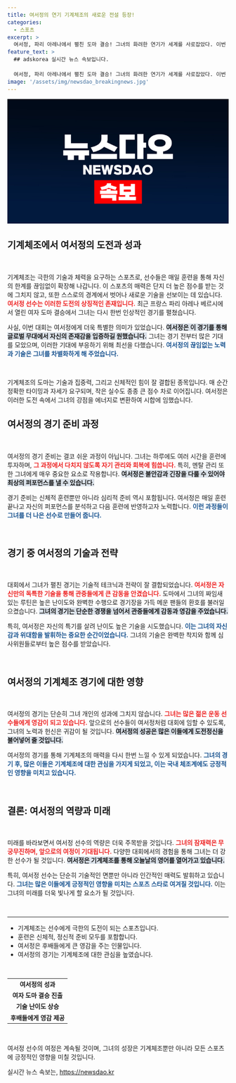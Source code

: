 ```yaml
---
title: 여서정의 연기 기계체조의 새로운 전설 등장!
categories:
  - 스포츠
excerpt: >
  여서정, 파리 아레나에서 펼친 도마 결승! 그녀의 화려한 연기가 세계를 사로잡았다. 이번 경기는 어떤 역사를 썼을까? 클릭해 확인해 보세요!
feature_text: >
  ## adskorea 실시간 뉴스 속보입니다.

  여서정, 파리 아레나에서 펼친 도마 결승! 그녀의 화려한 연기가 세계를 사로잡았다. 이번 경기는 어떤 역사를 썼을까? 클릭해 확인해 보세요!
image: '/assets/img/newsdao_breakingnews.jpg'
---
```


<p><img src="/assets/img/newsdao_breakingnews.jpg" alt="adskorea 속보" /></p>

<h2 data-ke-size="size26">기계체조에서 여서정의 도전과 성과</h2>

<p data-ke-size="size16">&nbsp;</p>

<p>기계체조는 극한의 기술과 체력을 요구하는 스포츠로, 선수들은 매일 훈련을 통해 자신의 한계를 끊임없이 확장해 나갑니다. 이 스포츠의 매력은 단지 더 높은 점수를 받는 것에 그치지 않고, 또한 스스로의 경계에서 벗어나 새로운 기술을 선보이는 데 있습니다. <b><span style="color: #ee2323;">여서정 선수는 이러한 도전의 상징적인 존재입니다.</span></b> 최근 프랑스 파리 아레나 베르시에서 열린 여자 도마 결승에서 그녀는 다시 한번 인상적인 경기를 펼쳤습니다.</p>

<p>사실, 이번 대회는 여서정에게 더욱 특별한 의미가 있었습니다. <b><span style="background-color: #21538527;">여서정은 이 경기를 통해 글로벌 무대에서 자신의 존재감을 입증하길 원했습니다.</span></b> 그녀는 경기 전부터 많은 기대를 모았으며, 이러한 기대에 부응하기 위해 최선을 다했습니다. <b><span style="color: #1a5490;">여서정의 끊임없는 노력과 기술은 그녀를 차별화하게 해 주었습니다.</span></b> </p>

<p data-ke-size="size16">&nbsp;</p>

<p>기계체조의 도마는 기술과 집중력, 그리고 신체적인 힘이 잘 결합된 종목입니다. 매 순간 정확한 타이밍과 자세가 요구되며, 작은 실수도 종종 큰 점수 차로 이어집니다. 여서정은 이러한 도전 속에서 그녀의 강점을 에너지로 변환하여 시합에 임했습니다. </p>

<h2 data-ke-size="size26">여서정의 경기 준비 과정</h2>

<p data-ke-size="size16">&nbsp;</p>

<p>여서정의 경기 준비는 결코 쉬운 과정이 아닙니다. 그녀는 하루에도 여러 시간을 훈련에 투자하며, <b><span style="color: #ee2323;">그 과정에서 다치지 않도록 자기 관리와 회복에 힘씁니다.</span></b> 특히, 멘탈 관리 또한 그녀에게 매우 중요한 요소로 작용합니다. <b><span style="background-color: #21538527;">여서정은 불안감과 긴장을 다룰 수 있어야 최상의 퍼포먼스를 낼 수 있습니다.</span></b> </p>

<p>경기 준비는 신체적 훈련뿐만 아니라 심리적 준비 역시 포함됩니다. 여서정은 매일 훈련 끝나고 자신의 퍼포먼스를 분석하고 다음 훈련에 반영하고자 노력합니다. <b><span style="color: #1a5490;">이런 과정들이 그녀를 더 나은 선수로 만들어 줍니다.</span></b> </p>

<p data-ke-size="size16">&nbsp;</p>

<h2 data-ke-size="size26">경기 중 여서정의 기술과 전략</h2>

<p data-ke-size="size16">&nbsp;</p>

<p>대회에서 그녀가 펼친 경기는 기술적 테크닉과 전략이 잘 결합되었습니다. <b><span style="color: #ee2323;">여서정은 자신만의 독특한 기술을 통해 관중들에게 큰 감동을 안겼습니다.</span></b> 도마에서 그녀의 짜임새 있는 루틴은 높은 난이도와 완벽한 수행으로 경기장을 가득 메운 팬들의 환호를 불러일으켰습니다. <b><span style="background-color: #21538527;">그녀의 경기는 단순한 경쟁을 넘어서 관중들에게 감동과 영감을 주었습니다.</span></b></p>

<p>특히, 여서정은 자신의 특기를 살려 난이도 높은 기술을 시도했습니다. <b><span style="color: #1a5490;">이는 그녀의 자신감과 위대함을 발휘하는 중요한 순간이었습니다.</span></b> 그녀의 기술은 완벽한 착지와 함께 심사위원들로부터 높은 점수를 받았습니다. </p>

<p data-ke-size="size16">&nbsp;</p>

<h2 data-ke-size="size26">여서정의 기계체조 경기에 대한 영향</h2>

<p data-ke-size="size16">&nbsp;</p>

<p>여서정의 경기는 단순히 그녀 개인의 성과에 그치지 않습니다. <b><span style="color: #ee2323;">그녀는 많은 젊은 운동 선수들에게 영감이 되고 있습니다.</span></b> 앞으로의 선수들이 여서정처럼 대회에 임할 수 있도록, 그녀의 노력과 헌신은 귀감이 될 것입니다. <b><span style="background-color: #21538527;">여서정의 성공은 많은 이들에게 도전정신을 불어넣어 줄 것입니다.</span></b> </p>

<p>여서정의 경기를 통해 기계체조의 매력을 다시 한번 느낄 수 있게 되었습니다. <b><span style="color: #1a5490;">그녀의 경기 후, 많은 이들은 기계체조에 대한 관심을 가지게 되었고, 이는 국내 체조계에도 긍정적인 영향을 미치고 있습니다.</span></b> </p>

<p data-ke-size="size16">&nbsp;</p>

<h2 data-ke-size="size26">결론: 여서정의 역량과 미래</h2>

<p data-ke-size="size16">&nbsp;</p>

<p>미래를 바라보면서 여서정 선수의 역량은 더욱 주목받을 것입니다. <b><span style="color: #ee2323;">그녀의 잠재력은 무궁무진하며, 앞으로의 여정이 기대됩니다.</span></b> 다양한 대회에서의 경험을 통해 그녀는 더 강한 선수가 될 것입니다. <b><span style="background-color: #21538527;">여서정은 기계체조를 통해 오늘날의 영어를 열어가고 있습니다.</span></b></p>

<p>특히, 여서정 선수는 단순히 기술적인 면뿐만 아니라 인간적인 매력도 발휘하고 있습니다. <b><span style="color: #1a5490;">그녀는 많은 이들에게 긍정적인 영향을 미치는 스포츠 스타로 여겨질 것입니다.</span></b> 이는 그녀의 미래를 더욱 빛나게 할 요소가 될 것입니다. </p>

<p data-ke-size="size16">&nbsp;</p>

<hr>

<ul>
    <li>기계체조는 선수에게 극한의 도전이 되는 스포츠입니다.</li>
    <li>훈련은 신체적, 정신적 준비 모두를 포함합니다.</li>
    <li>여서정은 후배들에게 큰 영감을 주는 인물입니다.</li>
    <li>여서정의 경기는 기계체조에 대한 관심을 높였습니다.</li>
</ul>

<p data-ke-size="size16">&nbsp;</p>

<table style="width: 100%; border-collapse: collapse;">
    <tr>
        <td style="text-align: center; height: 17px;"><b>여서정의 성과</b></td>
    </tr>
    <tr>
        <td style="text-align: center; height: 17px;"><b>여자 도마 결승 진출</b></td>
    </tr>
    <tr>
        <td style="text-align: center; height: 17px;"><b>기술 난이도 상승</b></td>
    </tr>
    <tr>
        <td style="text-align: center; height: 17px;"><b>후배들에게 영감 제공</b></td>
    </tr>
</table>

<p data-ke-size="size16">&nbsp;</p> 

<p>여서정 선수의 여정은 계속될 것이며, 그녀의 성장은 기계체조뿐만 아니라 모든 스포츠에 긍정적인 영향을 미칠 것입니다.</p>
실시간 뉴스 속보는, <a href="https://newsdao.kr" rel="dofollow">https://newsdao.kr</a>


